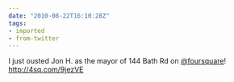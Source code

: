 ```yaml
---
date: "2010-08-22T16:10:28Z"
tags:
- imported
- from-twitter
---
```

I just ousted Jon H. as the mayor of 144 Bath Rd on [@foursquare](https://twitter.com/foursquare)\! http://4sq.com/9jezVE
